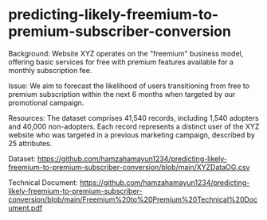 # predicting-likely-freemium-to-premium-subscriber-conversion

Background: Website XYZ operates on the "freemium" business model, offering basic services for free with premium features available for a monthly subscription fee.

Issue: We aim to forecast the likelihood of users transitioning from free to premium subscription within the next 6 months when targeted by our promotional campaign.

Resources: The dataset comprises 41,540 records, including 1,540 adopters and 40,000 non-adopters. Each record represents a distinct user of the XYZ website who was targeted in a previous marketing campaign, described by 25 attributes.

Dataset: https://github.com/hamzahamayun1234/predicting-likely-freemium-to-premium-subscriber-conversion/blob/main/XYZDataOG.csv

Technical Document: https://github.com/hamzahamayun1234/predicting-likely-freemium-to-premium-subscriber-conversion/blob/main/Freemium%20to%20Premium%20Technical%20Document.pdf
